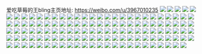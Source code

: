 爱吃草莓的王bling主页地址: https://weibo.com/u/3967010235 
![](https://wx4.sinaimg.cn/mw2000/ec73c5bbly1h82jhff9l4j22c03404qr.jpg) 
![](https://wx4.sinaimg.cn/mw2000/ec73c5bbly1h7d60035zwj22802you0y.jpg) 
![](https://wx4.sinaimg.cn/mw2000/ec73c5bbly1h68qc001uej22c0340hdu.jpg) 
![](https://wx4.sinaimg.cn/mw2000/ec73c5bbly1h65s0562akj20u0140q7m.jpg) 
![](https://wx4.sinaimg.cn/mw2000/ec73c5bbly1h5fv7iouslj22c0340u0y.jpg) 
![](https://wx4.sinaimg.cn/mw2000/ec73c5bbly1h55hz6u2kxj215o1jkdwd.jpg) 
![](https://wx4.sinaimg.cn/mw2000/ec73c5bbly1h4j2cvw5f0j20u01syax9.jpg) 
![](https://wx4.sinaimg.cn/mw2000/ec73c5bbly1h2u01tavk3j20u0140q8h.jpg) 
![](https://wx4.sinaimg.cn/mw2000/ec73c5bbly1h1xiexj34oj20j60j6whr.jpg) 
![](https://wx4.sinaimg.cn/mw2000/ec73c5bbly1h1g3x6uss4j20u0175tlh.jpg) 
![](https://wx4.sinaimg.cn/mw2000/ec73c5bbly1h0nntpvy4zj22c0340b2a.jpg) 
![](https://wx4.sinaimg.cn/mw2000/ec73c5bbly1gzs6cycuvgj20mi0u0qag.jpg) 
![](https://wx4.sinaimg.cn/mw2000/ec73c5bbly1gxxw4n46vdj22c0340b2a.jpg) 
![](https://wx4.sinaimg.cn/mw2000/ec73c5bbly1gwxiqxtmfmj22801o0b29.jpg) 
![](https://wx4.sinaimg.cn/mw2000/ec73c5bbly1gwxiqy5nztj20zk1beq9w.jpg) 
![](https://wx4.sinaimg.cn/mw2000/004ktaA3ly1gul0uup2jaj60u014043102.jpg) 
![](https://wx4.sinaimg.cn/mw2000/004ktaA3ly1guaa4tnt1dj61400u0n3v02.jpg) 
![](https://wx4.sinaimg.cn/mw2000/ec73c5bbly1gsk6dzbvjyj20mi0r1gws.jpg) 
![](https://wx4.sinaimg.cn/mw2000/ec73c5bbly1gsjxdg3cw9j22c0340e82.jpg) 
![](https://wx4.sinaimg.cn/mw2000/ec73c5bbly1grnq33v7w9j20u0140drv.jpg) 
![](https://wx4.sinaimg.cn/mw2000/ec73c5bbly1gqwrc0sd6cj20gg0agjsa.jpg) 
![](https://wx4.sinaimg.cn/mw2000/ec73c5bbly1gqp7h0zsdnj21o0280e82.jpg) 
![](https://wx4.sinaimg.cn/mw2000/ec73c5bbly1gqp7h2gvppj21o0280e81.jpg) 
![](https://wx4.sinaimg.cn/mw2000/ec73c5bbly1gqmx295g4kj22c0340hdu.jpg) 
![](https://wx4.sinaimg.cn/mw2000/ec73c5bbly1gq3vie1nyhj22c0340npe.jpg) 
![](https://wx4.sinaimg.cn/mw2000/ec73c5bbly1gp8rajpdvfj21400u0amm.jpg) 
![](https://wx4.sinaimg.cn/mw2000/ec73c5bbly1gp5a369fqzj20sg0sgtaq.jpg) 
![](https://wx4.sinaimg.cn/mw2000/ec73c5bbly1gmw4edee43j20u016yjxn.jpg) 
![](https://wx4.sinaimg.cn/mw2000/ec73c5bbly1gmw4ei1pucj20u01szqv9.jpg) 
![](https://wx4.sinaimg.cn/mw2000/ec73c5bbly1gkr472r7cuj20u0140aj9.jpg) 
![](https://wx4.sinaimg.cn/mw2000/ec73c5bbly1gk9zzr6igyj23n82fi4qs.jpg) 
![](https://wx4.sinaimg.cn/mw2000/ec73c5bbly1gjr8k5o5b5j21400u0nai.jpg) 
![](https://wx4.sinaimg.cn/mw2000/ec73c5bbly1ghinqx7e37j20rs0rsnkr.jpg) 
![](https://wx4.sinaimg.cn/mw2000/ec73c5bbly1ghg7us9932j20jg0jgwo2.jpg) 
![](https://wx4.sinaimg.cn/mw2000/ec73c5bbly1gh46i2m5wkj20jg0jggtj.jpg) 
![](https://wx4.sinaimg.cn/mw2000/ec73c5bbly1ggzcfxpw2oj21o02804l2.jpg) 
![](https://wx4.sinaimg.cn/mw2000/ec73c5bbly1ggg7gclo7bj20u0140na9.jpg) 
![](https://wx4.sinaimg.cn/mw2000/ec73c5bbly1gewk9ifblpj20u014018r.jpg) 
![](https://wx4.sinaimg.cn/mw2000/ec73c5bbly1gacrlh6axtj22c0340qqs.jpg) 
![](https://wx4.sinaimg.cn/mw2000/ec73c5bbly1g9wcs1u5gpj21o02807py.jpg) 
![](https://wx4.sinaimg.cn/mw2000/ec73c5bbly1g9wcs0cktvj21o0280nkw.jpg) 
![](https://wx4.sinaimg.cn/mw2000/ec73c5bbly1g9wcs3l643j21o0280ndc.jpg) 
![](https://wx4.sinaimg.cn/mw2000/ec73c5bbly1g8e1cs02fej20u0140jw1.jpg) 
![](https://wx4.sinaimg.cn/mw2000/ec73c5bbly1g8afdpot5jj20is0xcjtn.jpg) 
![](https://wx4.sinaimg.cn/mw2000/ec73c5bbly1g8849yj943j20tu13u44a.jpg) 
![](https://wx4.sinaimg.cn/mw2000/ec73c5bbly1g7mih23wufj21400u0dla.jpg) 
![](https://wx4.sinaimg.cn/mw2000/ec73c5bbly1g7jmjpk0l3j21400u013z.jpg) 
![](https://wx4.sinaimg.cn/mw2000/ec73c5bbly1g7axo4cb6qj20cu03cwex.jpg) 
![](https://wx4.sinaimg.cn/mw2000/ec73c5bbly1g78aj5rwy8j20u0140wnj.jpg) 
![](https://wx4.sinaimg.cn/mw2000/ec73c5bbly1g78aj7s5gij21400u0wqz.jpg) 
![](https://wx4.sinaimg.cn/mw2000/ec73c5bbly1g7855thd5sj20u0140k62.jpg) 
![](https://wx4.sinaimg.cn/mw2000/ec73c5bbly1g6u1by7vrfj22c03404qr.jpg) 
![](https://wx4.sinaimg.cn/mw2000/ec73c5bbly1g6ox5jz5n5j23402c0x6q.jpg) 
![](https://wx4.sinaimg.cn/mw2000/ec73c5bbly1g6nu5jsi5lj20e80e8all.jpg) 
![](https://wx4.sinaimg.cn/mw2000/ec73c5bbly1g6j4c8193tj21jk2bchdt.jpg) 
![](https://wx4.sinaimg.cn/mw2000/ec73c5bbly1g6d36xqwtkj21900u0wnh.jpg) 
![](https://wx4.sinaimg.cn/mw2000/ec73c5bbly1g68l9hq5p9j234022oqv6.jpg) 
![](https://wx4.sinaimg.cn/mw2000/ec73c5bbly1g68l9frpkuj240y2one8a.jpg) 
![](https://wx4.sinaimg.cn/mw2000/ec73c5bbly1g68la3ye3ej24802tcx6x.jpg) 
![](https://wx4.sinaimg.cn/mw2000/ec73c5bbly1g68l9c0c1bj24802tcqvd.jpg) 
![](https://wx4.sinaimg.cn/mw2000/ec73c5bbly1g68la7zto0j24802tcx6y.jpg) 
![](https://wx4.sinaimg.cn/mw2000/ec73c5bbly1g68lbr0jajj243p2qhhe2.jpg) 
![](https://wx4.sinaimg.cn/mw2000/ec73c5bbly1g68lbgb4ywj23z12ndnpl.jpg) 
![](https://wx4.sinaimg.cn/mw2000/ec73c5bbly1g68lbjrnrcj24802tc4qx.jpg) 
![](https://wx4.sinaimg.cn/mw2000/ec73c5bbly1g68lblb45fj234022okjm.jpg) 
![](https://wx4.sinaimg.cn/mw2000/ec73c5bbly1g6877g5fz9j20ku1jq12t.jpg) 
![](https://wx4.sinaimg.cn/mw2000/ec73c5bbly1g5tlhllj2wj23402c07ox.jpg) 
![](https://wx4.sinaimg.cn/mw2000/ec73c5bbly1g5qsraad7mj20u0140hdt.jpg) 
![](https://wx4.sinaimg.cn/mw2000/ec73c5bbly1g5l2nksnu5j20j60aswfs.jpg) 
![](https://wx4.sinaimg.cn/mw2000/ec73c5bbly1g5k6r1rz1pj22c0340b29.jpg) 
![](https://wx4.sinaimg.cn/mw2000/ec73c5bbly1g5i72xo0mvj21hc140hbs.jpg) 
![](https://wx4.sinaimg.cn/mw2000/ec73c5bbly1g5gzi0zr0wj20u0140e81.jpg) 
![](https://wx4.sinaimg.cn/mw2000/ec73c5bbly1g5gj2coswxj20ku112qv6.jpg) 
![](https://wx4.sinaimg.cn/mw2000/ec73c5bbly1g5fs1up4gfj20u0140npd.jpg) 
![](https://wx4.sinaimg.cn/mw2000/ec73c5bbly1g5cbmpxj2bj20u014044c.jpg) 
![](https://wx4.sinaimg.cn/mw2000/ec73c5bbly1g58vcnv345j22c03401kx.jpg) 
![](https://wx4.sinaimg.cn/mw2000/ec73c5bbly1g55dtjampaj22c03404qp.jpg) 
![](https://wx4.sinaimg.cn/mw2000/ec73c5bbly1g52nzcp74ej21hf1z4u0x.jpg) 
![](https://wx4.sinaimg.cn/mw2000/ec73c5bbly1g4rhge89z7j20u01407aq.jpg) 
![](https://wx4.sinaimg.cn/mw2000/ec73c5bbly1g4pv9uja1hj22c0340u0y.jpg) 
![](https://wx4.sinaimg.cn/mw2000/ec73c5bbly1g4p6t8db80j22c03401ky.jpg) 
![](https://wx4.sinaimg.cn/mw2000/ec73c5bbly1g3sppvgkpqj215o1jke82.jpg) 
![](https://wx4.sinaimg.cn/mw2000/ec73c5bbly1g3i5aekynrj21o027u7wh.jpg) 
![](https://wx4.sinaimg.cn/mw2000/ec73c5bbly1g384wblgtvj20ku112ajs.jpg) 
![](https://wx4.sinaimg.cn/mw2000/ec73c5bbly1g35qzyz094j20ku1svdse.jpg) 
![](https://wx4.sinaimg.cn/mw2000/ec73c5bbly1g35qzwhiopj20ku30y1kx.jpg) 
![](https://wx4.sinaimg.cn/mw2000/ec73c5bbly1g2bkpnqov5j20c808gdgd.jpg) 
![](https://wx4.sinaimg.cn/mw2000/d98cc0efly1fqw1ng9vn7j20g70fuwfh.jpg) 
![](https://wx4.sinaimg.cn/mw2000/ec73c5bbly1g1dojwljxoj20u013yn7e.jpg) 
![](https://wx4.sinaimg.cn/mw2000/ec73c5bbgy1g057el4z94j20j60j6jro.jpg) 
![](https://wx4.sinaimg.cn/mw2000/ec73c5bbly1fzov4pjbchj20ku112e81.jpg) 
![](https://wx4.sinaimg.cn/mw2000/ec73c5bbly1fy7ryk2mj5j215o1jkqv5.jpg) 
![](https://wx4.sinaimg.cn/mw2000/ec73c5bbly1fy1uvb4rajj20gg0agaaz.jpg) 
![](https://wx4.sinaimg.cn/mw2000/ec73c5bbly1fx25srvx6lj21ip1o9u0y.jpg) 
![](https://wx4.sinaimg.cn/mw2000/ec73c5bbly1fvzabyard4j20sg0kbwj5.jpg) 
![](https://wx4.sinaimg.cn/mw2000/ec73c5bbly1fvzabzi5myj20qo140alc.jpg) 
![](https://wx4.sinaimg.cn/mw2000/ec73c5bbly1fvjy2muw2dj20j60j6dg2.jpg) 
![](https://wx4.sinaimg.cn/mw2000/ec73c5bbly1fvinpxq5tsj20qo0zkgs9.jpg) 
![](https://wx4.sinaimg.cn/mw2000/ec73c5bbly1fv49huzws4j20qo0zk42j.jpg) 
![](https://wx4.sinaimg.cn/mw2000/ec73c5bbly1fuus2h7pe5j20fb0bhad0.jpg) 
![](https://wx4.sinaimg.cn/mw2000/ec73c5bbly1fuus2ho8lnj20ly0r4n6z.jpg) 
![](https://wx4.sinaimg.cn/mw2000/ec73c5bbly1fuprqqk1rhj22o03k0b2b.jpg) 
![](https://wx4.sinaimg.cn/mw2000/ec73c5bbly1fubsuf31d4j20cx0b3jsi.jpg) 
![](https://wx4.sinaimg.cn/mw2000/ec73c5bbly1fuakylt92gj20qo0zktcz.jpg) 
![](https://wx4.sinaimg.cn/mw2000/ec73c5bbly1fu2n26jr42j20u0140dur.jpg) 
![](https://wx4.sinaimg.cn/mw2000/ec73c5bbly1ftgob9v7xkj22o03k0qv7.jpg) 
![](https://wx4.sinaimg.cn/mw2000/ec73c5bbly1ftars3d3amj22o03k0qv7.jpg) 
![](https://wx4.sinaimg.cn/mw2000/ec73c5bbly1ft9sgduvu1j20qo0zkdkc.jpg) 
![](https://wx4.sinaimg.cn/mw2000/ec73c5bbly1ft8ivgz2m7j22o03k0b2b.jpg) 
![](https://wx4.sinaimg.cn/mw2000/ec73c5bbly1ft2nn2of80j20u0140dut.jpg) 
![](https://wx4.sinaimg.cn/mw2000/ec73c5bbly1fsmdwwk6tzj211w1kwjy9.jpg) 
![](https://wx4.sinaimg.cn/mw2000/ec73c5bbly1fsmdwxldzdj220r31iawo.jpg) 
![](https://wx4.sinaimg.cn/mw2000/ec73c5bbly1fsmdwyfo0fj20rs15odm8.jpg) 
![](https://wx4.sinaimg.cn/mw2000/ec73c5bbly1fsmdwz5mtnj20rs15oahl.jpg) 
![](https://wx4.sinaimg.cn/mw2000/ec73c5bbly1fsktxyppi6j20jg0iwaap.jpg) 
![](https://wx4.sinaimg.cn/mw2000/ec73c5bbly1fsgrg0v6twj21401hcqv5.jpg) 
![](https://wx4.sinaimg.cn/mw2000/ec73c5bbly1fseg336mn2j20qo1beqek.jpg) 
![](https://wx4.sinaimg.cn/mw2000/ec73c5bbly1fsalvh49gzj20u00zwmzi.jpg) 
![](https://wx4.sinaimg.cn/mw2000/ec73c5bbly1fs436qquuzj20hs0hsgnk.jpg) 
![](https://wx4.sinaimg.cn/mw2000/ec73c5bbly1fs436r48r7j20hs0hsac1.jpg) 
![](https://wx4.sinaimg.cn/mw2000/ec73c5bbly1fs436rnlgqj20m80m8jse.jpg) 
![](https://wx4.sinaimg.cn/mw2000/ec73c5bbly1fs436s0t7qj20m80m80tr.jpg) 
![](https://wx4.sinaimg.cn/mw2000/ec73c5bbly1fs3tf1unmrj20u0140wsk.jpg) 
![](https://wx4.sinaimg.cn/mw2000/ec73c5bbly1frjnczutuvj21400qo0ye.jpg) 
![](https://wx4.sinaimg.cn/mw2000/ec73c5bbly1fr181ju2w9j20aa08wjrm.jpg) 
![](https://wx4.sinaimg.cn/mw2000/ec73c5bbly1fr181gjjswj20j60srx01.jpg) 
![](https://wx4.sinaimg.cn/mw2000/ec73c5bbly1fr181h886hj20m80xcgp5.jpg) 
![](https://wx4.sinaimg.cn/mw2000/ec73c5bbly1fr181kmw22j20aa08wmxc.jpg) 
![](https://wx4.sinaimg.cn/mw2000/ec73c5bbly1fr181hz5itj20qo0v10wh.jpg) 
